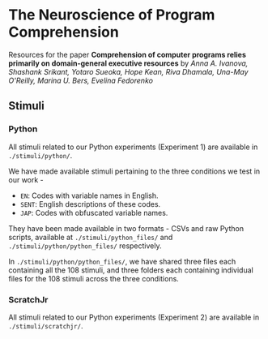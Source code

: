 # The Neuroscience of Program Comprehension
Resources for the paper **Comprehension of computer programs relies primarily on domain-general executive resources** by *Anna A. Ivanova, Shashank Srikant, Yotaro Sueoka, Hope Kean, Riva Dhamala, Una-May O'Reilly, Marina U. Bers, Evelina Fedorenko*

## Stimuli
### Python
All stimuli related to our Python experiments (Experiment 1) are available in `./stimuli/python/`.

We have made available stimuli pertaining to the three conditions we test in our work -
- `EN`: Codes with variable names in English.
- `SENT`: English descriptions of these codes.
- `JAP`: Codes with obfuscated variable names.

They have been made available in two formats - CSVs and raw Python scripts, available at `./stimuli/python_files/` and `./stimuli/python/python_files/` respectively.

In `./stimuli/python/python_files/`, we have shared three files each containing all the 108 stimuli, and three folders each containing individual files for the 108 stimuli across the three conditions.

### ScratchJr
All stimuli related to our Python experiments (Experiment 2) are available in `./stimuli/scratchjr/`.

